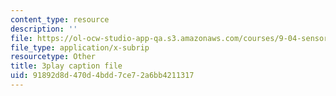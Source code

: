 ```yaml
---
content_type: resource
description: ''
file: https://ol-ocw-studio-app-qa.s3.amazonaws.com/courses/9-04-sensory-systems-fall-2013/91892d8d470d4bdd7ce72a6bb4211317_vPXTDpXwBs0.srt
file_type: application/x-subrip
resourcetype: Other
title: 3play caption file
uid: 91892d8d-470d-4bdd-7ce7-2a6bb4211317
---
```

